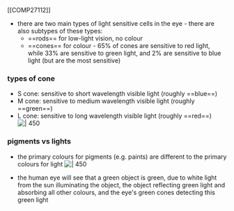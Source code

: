 [[COMP27112]]

- there are two main types of light sensitive cells in the eye - there are also subtypes of these types:
	- ==rods== for low-light vision, no colour
	- ==cones== for colour - 65% of cones are sensitive to red light, while 33% are sensitive to green light, and 2% are sensitive to blue light (but are the most sensitive)

### types of cone
- S cone: sensitive to short wavelength visible light (roughly ==blue==)
- M cone: sensitive to medium wavelength visible light (roughly ==green==)
- L cone: sensitive to long wavelength visible light (roughly ==red==)
![ | 450](https://i.imgur.com/22ynu6p.png)


### pigments vs lights
- the primary colours for pigments (e.g. paints) are different to the primary colours for light
![ | 450](https://i.imgur.com/xCNw8FM.png)

- the human eye will see that a green object is green, due to white light from the sun illuminating the object, the object reflecting green light and absorbing all other colours, and the eye's green cones detecting this green light
